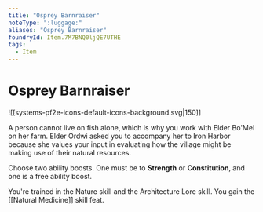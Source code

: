 ```yaml
---
title: "Osprey Barnraiser"
noteType: ":luggage:"
aliases: "Osprey Barnraiser"
foundryId: Item.7M7BNQ0ljQE7UTHE
tags:
  - Item
---
```


# Osprey Barnraiser
![[systems-pf2e-icons-default-icons-background.svg|150]]

A person cannot live on fish alone, which is why you work with Elder Bo'Mel on her farm. Elder Ordwi asked you to accompany her to Iron Harbor because she values your input in evaluating how the village might be making use of their natural resources.

Choose two ability boosts. One must be to **Strength** or **Constitution**, and one is a free ability boost.

You're trained in the Nature skill and the Architecture Lore skill. You gain the [[Natural Medicine]] skill feat.
